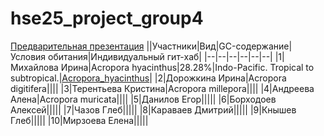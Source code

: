 # hse25_project_group4

[Предварительная презентация](https://docs.google.com/presentation/d/1fcCui5AxxPBHOgyGSAEOSeYGjpnsqvB43RPrgU4BxXM/edit?usp=sharing)
||Участники|Вид|GC-содержание|Условия обитания|Индивидуальный гит-хаб|
|--|--|--|--|--|--|
|1|Михайлова Ирина|Acropora hyacinthus|28.28%|Indo-Pacific. Tropical to subtropical.|[Acropora_hyacinthus](https://github.com/i8646159/hse25_Acropora_hyacinthus)|
|2|Дорожкина Ирина|Acropora digitifera||||
|3|Терентьева Кристина|Acropora millepora||||
|4|Андреева Алена|Acropora muricata||||
|5|Данилов Егор|||||
|6|Борходоев Алексей|||||
|7|Чазов Глеб|||||
|8|Караваев Дмитрий|||||
|9|Кнышев Глеб|||||
|10|Мирзоева Елена|||||

 
 
 
 
 
 


 
